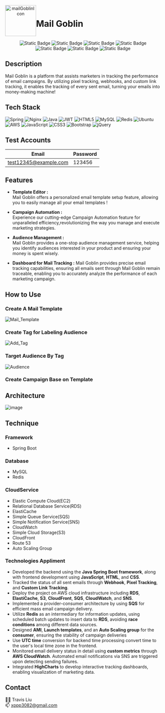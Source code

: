 <div align="center">
  <div style="display: flex; align-items: center;">
      <img src="https://github.com/xppp3082/Mail_Goblin/assets/64196497/d5fc5a60-16d2-46db-b6fe-8507445edbec" alt="mailGoblinIcon" width="100" height="100">
      <h1>Mail Goblin</h1>
  </div>

  ![Static Badge](https://img.shields.io/badge/SpringBoot-3.2.4-brightgreen?style=flat&logo=SpringBoot&logoColor=green&logoSize=%20auto&color=green)
  ![Static Badge](https://img.shields.io/badge/Java-17-orange?style=flat&logo=Java&logoColor=orange&logoSize=%20auto&color=orange)
  ![Static Badge](https://img.shields.io/badge/AWS-service-pink?style=flat&logo=amazonaws&logoColor=orange&logoSize=%20auto&color=%23FF007F)
  ![Static Badge](https://img.shields.io/badge/RDS-service-%23527FFF?style=flat&logo=amazonrds&logoColor=%23527FFF&logoSize=%20auto&color=%23527FFF)
  ![Static Badge](https://img.shields.io/badge/ElastiCache-service-%23C925D1?style=flat&logo=amazonelasticache&logoColor=%23C925D1&logoSize=%20auto&color=%23C925D1)
  ![Static Badge](https://img.shields.io/badge/SQS-service-%23FF4F8B?style=flat&logo=amazonsqs&logoColor=%23FF4F8B&logoSize=%20auto&color=%23FF4F8B)
  ![Static Badge](https://img.shields.io/badge/CloudWatch-service-%23FF4F8B?style=flat&logo=amazoncloudwatch&logoColor=%23FF4F8B&logoSize=%20auto&color=%23FF4F8B)



</div>

## Description
Mail Goblin is a platform that assists marketers in tracking the performance of email campaigns. By utilizing pixel tracking, webhooks, and custom link tracking, it enables the tracking of every sent email, turning your emails into money-making machine!

## Tech Stack
![Spring](https://img.shields.io/badge/spring-%236DB33F.svg?style=for-the-badge&logo=spring&logoColor=white) ![Nginx](https://img.shields.io/badge/nginx-%23009639.svg?style=for-the-badge&logo=nginx&logoColor=white) ![Java](https://img.shields.io/badge/java-%23ED8B00.svg?style=for-the-badge&logo=java&logoColor=white) ![JWT](https://img.shields.io/badge/JWT-black?style=for-the-badge&logo=JSON%20web%20tokens) ![HTML5](https://img.shields.io/badge/html5-%23E34F26.svg?style=for-the-badge&logo=html5&logoColor=white) ![MySQL](https://img.shields.io/badge/mysql-%2300f.svg?style=for-the-badge&logo=mysql&logoColor=white) ![Redis](https://img.shields.io/badge/redis-%23DD0031.svg?style=for-the-badge&logo=redis&logoColor=white) ![Ubuntu](https://img.shields.io/badge/Ubuntu-E95420?style=for-the-badge&logo=ubuntu&logoColor=white) ![AWS](https://img.shields.io/badge/AWS-%23FF9900.svg?style=for-the-badge&logo=amazon-aws&logoColor=white) ![JavaScript](https://img.shields.io/badge/javascript-%23323330.svg?style=for-the-badge&logo=javascript&logoColor=%23F7DF1E) ![CSS3](https://img.shields.io/badge/css3-%231572B6.svg?style=for-the-badge&logo=css3&logoColor=white)  ![Bootstrap](https://img.shields.io/badge/bootstrap-%23563D7C.svg?style=for-the-badge&logo=bootstrap&logoColor=white) ![jQuery](https://img.shields.io/badge/jquery-%230769AD.svg?style=for-the-badge&logo=jquery&logoColor=white)   

## Test Accounts
| Email               | Password |
|-------------------------|--------------|
| test12345@example.com    | 123456   |


## Features
- **Template Editor :**<br>
  Mail Goblin offers a personalized email template setup feature, allowing you to easily manage all your email templates !
  
- **Campaign Automation :**<br>
  Experience our cutting-edge Campaign Automation feature for unparalleled efficiency,revolutionizing the way you manage and execute marketing strategies.
    
- **Audience Management :**<br>
  Mail Goblin provides a one-stop audience management service,
  helping you identify audiences interested in your product and ensuring your money is spent wisely.
  
- **Dashboard for Mail Tracking :**
  Mail Goblin provides precise email tracking capabilities,
  ensuring all emails sent through Mail Goblin remain traceable,
  enabling you to accurately analyze the performance of each marketing campaign.
  
## How to Use
### Create A Mail Template
![Mail_Template](https://github.com/xppp3082/Mail_Goblin/assets/64196497/84a7886d-c8c7-4e07-9cc4-f59e4cca6d91)

### Create Tag for Labeling Audience
![Add_Tag](https://github.com/xppp3082/Mail_Goblin/assets/64196497/840308f9-aff5-4530-93a7-af6196336526)

### Target Audience By Tag
![Audience](https://github.com/xppp3082/Mail_Goblin/assets/64196497/dee75ef4-1ceb-4e8a-a9c4-296034193680)

### Create Campaign Base on Template


## Architecture
![image](https://github.com/xppp3082/Mail_Goblin/assets/64196497/0feab6a1-1d41-4640-95a0-7172b15ff4da)


## Technique
### Framework
- Spring Boot
### Database
- MySQL
- Redis
### CloudService
- Elastic Compute Cloud(EC2)
- Relational Database Service(RDS)
- ElastiCache
- Simple Queue Service(SQS)
- Simple Notification Service(SNS)
- CloudWatch
- Simple Cloud Storage(S3)
- CloudFront
- Route 53
- Auto Scaling Group

### Technologies Appliment
- Developed the backend using the **Java Spring Boot framework**, along with frontend development using **JavaScript**, **HTML**, and **CSS**.
- Tracked the status of all sent emails through **Webhook**, **Pixel Tracking**, and **Custom Link Tracking**.
- Deploy the project on AWS cloud infrastructure including **RDS**, **ElastiCache**, **S3**, **CloudFront**, **SQS**, **CloudWatch**, and **SNS**.
- Implemented a provider-consumer architecture by using **SQS** for efficient mass email campaign delivery.
- Utilize **Redis** as an intermediary for information updates, using scheduled batch updates to insert data to **RDS**, avoiding **race conditions** among different data sources.
- Designed **AMI**, **Launch templates**, and an **Auto Scaling group** for the **consumer**, ensuring the stability of campaign deliveries
- Use **UTC time** conversion for backend time processing convert time to the user's local time zone in the frontend.
- Monitored email delivery status in detail using **custom metrics** through **AWS CloudWatch**. Automated email notifications via SNS are triggered upon detecting sending failures.
- Integrated **HighCharts** to develop interactive tracking dashboards, enabling visualization of marketing data.

## Contact
🧑‍💻 Travis Liu   
:mailbox: xppp3082@gmail.com

